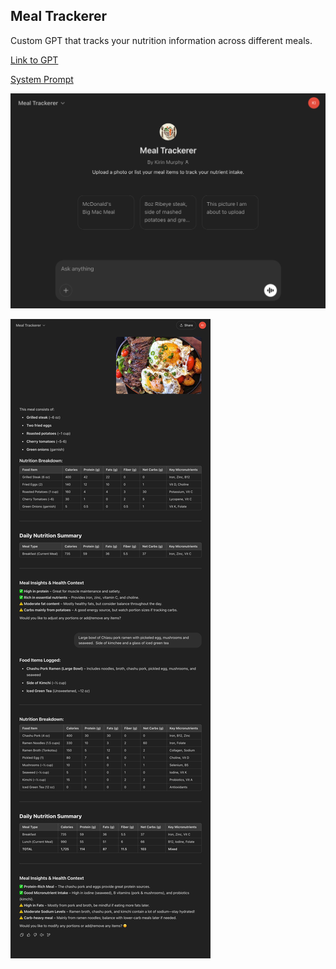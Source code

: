 ## Meal Trackerer

Custom GPT that tracks your nutrition information across different meals.

[Link to GPT](https://chatgpt.com/g/g-67c49c86d25c8191a877ee9f37cb62cc-meal-trackerer)

[System Prompt](./system_prompt.xml)

![Meal Trackerer Landing_Page](./screenshots/landing_page.png)

![Meal Trackerer Example 1](./screenshots/example_1.png)
